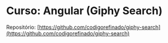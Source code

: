 # Curso: Angular (Giphy Search)

Repositório: [https://github.com/codigorefinado/giphy-search](https://github.com/codigorefinado/giphy-search)

